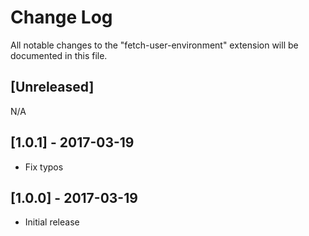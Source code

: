 # Change Log
All notable changes to the "fetch-user-environment" extension will be documented in this file.

## [Unreleased]
N/A

## [1.0.1] - 2017-03-19
- Fix typos

## [1.0.0] - 2017-03-19
- Initial release
